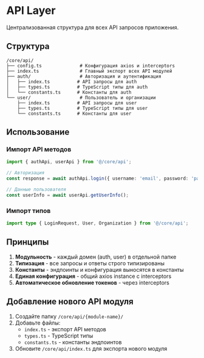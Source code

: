 # API Layer

Централизованная структура для всех API запросов приложения.

## Структура

```
/core/api/
├── config.ts              # Конфигурация axios и interceptors
├── index.ts               # Главный экспорт всех API модулей
├── auth/                  # Авторизация и аутентификация
│   ├── index.ts          # API запросы для auth
│   ├── types.ts          # TypeScript типы для auth
│   └── constants.ts      # Константы для auth
└── user/                  # Пользователь и организации
    ├── index.ts          # API запросы для user
    ├── types.ts          # TypeScript типы для user
    └── constants.ts      # Константы для user
```

## Использование

### Импорт API методов
```typescript
import { authApi, userApi } from '@/core/api';

// Авторизация
const response = await authApi.login({ username: 'email', password: 'pass' });

// Данные пользователя
const userInfo = await userApi.getUserInfo();
```

### Импорт типов
```typescript
import type { LoginRequest, User, Organization } from '@/core/api';
```

## Принципы

1. **Модульность** - каждый домен (auth, user) в отдельной папке
2. **Типизация** - все запросы и ответы строго типизированы
3. **Константы** - эндпоинты и конфигурация выносятся в константы
4. **Единая конфигурация** - общий axios instance с interceptors
5. **Автоматическое обновление токенов** - через interceptors

## Добавление нового API модуля

1. Создайте папку `/core/api/{module-name}/`
2. Добавьте файлы:
   - `index.ts` - экспорт API методов
   - `types.ts` - TypeScript типы
   - `constants.ts` - константы эндпоинтов
3. Обновите `/core/api/index.ts` для экспорта нового модуля